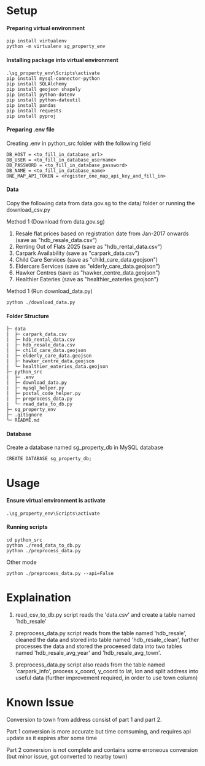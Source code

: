 # Setup
#### Preparing virtual environment
```
pip install virtualenv
python -m virtualenv sg_property_env
```

#### Installing package into virtual environment
```
.\sg_property_env\Scripts\activate
pip install mysql-connector-python
pip install SQLAlchemy
pip install geojson shapely
pip install python-dotenv
pip install python-dateutil
pip install pandas
pip install requests
pip install pyproj
```

#### Preparing .env file
Creating .env in python_src folder with the following field
```
DB_HOST = <to_fill_in_database_url>
DB_USER = <to_fill_in_database_username>
DB_PASSWORD = <to_fill_in_database_password>
DB_NAME = <to_fill_in_database_name>
ONE_MAP_API_TOKEN = <register_one_map_api_key_and_fill_in>
```

#### Data
Copy the following data from data.gov.sg to the data/ folder or running the download_csv.py

Method 1 (Download from data.gov.sg)
1. Resale flat prices based on registration date from Jan-2017 onwards (save as "hdb_resale_data.csv")
2. Renting Out of Flats 2025 (save as "hdb_rental_data.csv")
3. Carpark Availability (save as "carpark_data.csv")
4. Child Care Services (save as "child_care_data.geojson")
5. Eldercare Services (save as "elderly_care_data.geojson")
6. Hawker Centres (save as "hawker_centre_data.geojson")
7. Healthier Eateries (save as "healthier_eateries.geojson")

Method 1 (Run download_data.py)
```
python ./download_data.py
```

#### Folder Structure
```
├─ data
|  ├─ carpark_data.csv
|  ├─ hdb_rental_data.csv
|  ├─ hdb_resale_data.csv
|  ├─ child_care_data.geojson
|  ├─ elderly_care_data.geojson
|  ├─ hawker_centre_data.geojson
|  └─ healthier_eateries_data.geojson
├─ python_src
|  ├─ .env
|  ├─ download_data.py
|  ├─ mysql_helper.py
|  ├─ postal_code_helper.py
|  ├─ preprocess_data.py
|  └─ read_data_to_db.py
├─ sg_property_env
├─ .gitignore
└─ README.md
```

#### Database
Create a database named sg_property_db in MySQL database
```
CREATE DATABASE sg_property_db;
```

# Usage
#### Ensure virtual environment is activate
```
.\sg_property_env\Scripts\activate
```

#### Running scripts
```
cd python_src
python ./read_data_to_db.py
python ./preprocess_data.py
```

Other mode
```
python ./preprocess_data.py --api=False
```
# Explaination

1. read_csv_to_db.py script reads the 'data.csv' and create a table named 'hdb_resale'

2. preprocess_data.py script reads from the table named 'hdb_resale', cleaned the data and stored into table named 'hdb_resale_clean', further processes the data and stored the proceesed data into two tables named 'hdb_resale_avg_year' and 'hdb_resale_avg_town'.

3. preprocess_data.py script also reads from the table named 'carpark_info', process x_coord, y_coord to lat, lon and split address into useful data (further improvement required, in order to use town column)

# Known Issue
Conversion to town from address consist of part 1 and part 2. 

Part 1 conversion is more accurate but time comsuming, and requires api update as it expires after some time

Part 2 conversion is not complete and contains some erroneous conversion (but minor issue, got converted to nearby town)
